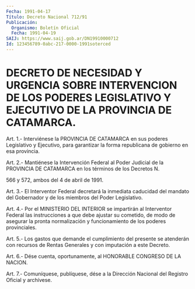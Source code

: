 ```yaml
---
Fecha: 1991-04-17
Título: Decreto Nacional 712/91
Publicación:
  Organismo: Boletín Oficial
  Fecha: 1991-04-19
SAIJ: https://www.saij.gob.ar/DN19910000712
Id: 123456789-0abc-217-0000-1991soterced
---
```

# DECRETO DE NECESIDAD Y URGENCIA SOBRE INTERVENCION DE LOS PODERES LEGISLATIVO Y EJECUTIVO DE LA PROVINCIA DE CATAMARCA.

<a id="1"></a>
Art. 1.- Interviénese la PROVINCIA DE CATAMARCA en sus poderes Legislativo  y  Ejecutivo,  para garantizar la forma republicana de gobierno en esa provincia.

<a id="2"></a>
Art.  2.- Mantiénese la Intervención Federal al Poder Judicial de la PROVINCIA  DE  CATAMARCA  en  los términos de los Decretos N.

566 y 572, ambos del 4 de abril de 1991.

<a id="3"></a>
Art.  3.-  El  Interventor  Federal  decretará  la  inmediata caducidad  del  mandato  del Gobernador y de los miembros del Poder Legislativo.

<a id="4"></a>
Art.  4.-  Por  el  MINISTERIO  DEL  INTERIOR se impartirán al Interventor  Federal  las  instrucciones  a  que  debe  ajustar  su cometido, de modo de asegurar la pronta normalización y funcionamiento de los poderes provinciales.

<a id="5"></a>
Art. 5.- Los gastos que demande el cumplimiento del presente se atenderán  con recursos de Rentas Generales y con imputación a este Decreto.

<a id="6"></a>
Art.  6.- Dése cuenta, oportunamente, al HONORABLE CONGRESO DE LA NACION.

<a id="7"></a>
Art. 7.- Comuníquese, publíquese, dése a la Dirección Nacional del Registro Oficial y archívese.